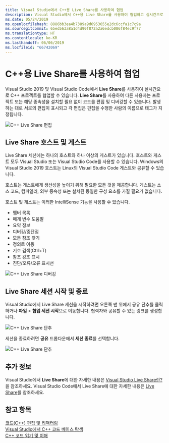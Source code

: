 ```yaml
---
title: Visual Studio에서 C++용 Live Share를 사용하여 협업
description: Visual Studio에서 C++용 Live Share를 사용하여 협업하고 실시간으로 코드를 공유합니다.
ms.date: 05/24/2019
ms.openlocfilehash: 8886bb3ea4b7389a9d6953655e2dc6ccfa1c7c9a
ms.sourcegitcommit: 65ed563a8a1d4d90f872a2a6edcb086f84ec9f77
ms.translationtype: HT
ms.contentlocale: ko-KR
ms.lasthandoff: 06/06/2019
ms.locfileid: "66742069"
---
```

# <a name="collaborate-using-live-share-for-c"></a>C++용 Live Share를 사용하여 협업

Visual Studio 2019 및 Visual Studio Code에서 **Live Share**를 사용하여 실시간으로 C++ 프로젝트를 협업할 수 있습니다. **Live Share**를 사용하여 다른 사용자는 프로젝트 또는 해당 종속성을 설치할 필요 없이 코드를 편집 및 디버깅할 수 있습니다. 발생하는 대로 서로의 편집이 표시되고 각 편집은 편집을 수행한 사람의 이름으로 태그가 지정됩니다. 

![C&#43;&#43; Live Share 편집](../ide/media/live-share-edit-cpp.png "C++에서 Live Share 편집")

## <a name="live-share-host-and-guests"></a>Live Share 호스트 및 게스트

Live Share 세션에는 하나의 호스트와 하나 이상의 게스트가 있습니다. 호스트와 게스트 모두 Visual Studio 또는 Visual Studio Code를 사용할 수 있습니다. Windows의 Visual Studio 2019 호스트는 Linux의 Visual Studio Code 게스트와 공유할 수 있습니다.

호스트는 게스트에게 생산성을 높이기 위해 필요한 모든 것을 제공합니다. 게스트는 소스 코드, 컴파일러, 외부 종속성 또는 설치된 동일한 구성 요소를 가질 필요가 없습니다. 

호스트 및 게스트는 이러한 IntelliSense 기능을 사용할 수 있습니다. 

- 멤버 목록
- 매개 변수 도움말
- 요약 정보
- 디버깅/중단점
- 모든 참조 찾기
- 정의로 이동
- 기호 검색(Ctrl+T)
- 참조 강조 표시
- 진단/오류/오류 표시선

![C&#43;&#43; Live Share 디버깅](../ide/media/live-share-debug-cpp.png "C++에서 Live Share 디버깅")

## <a name="start-and-end-a-live-share-session"></a>Live Share 세션 시작 및 종료

Visual Studio에서 Live Share 세션을 시작하려면 오른쪽 맨 위에서 공유 단추를 클릭하거나 **파일** > **협업 세션 시작**으로 이동합니다. 협력자와 공유할 수 있는 링크를 생성합니다.

![C&#43;&#43; Live Share 단추](../ide/media/live-share-button-cpp.png "Live Share 단추")

세션을 종료하려면 **공유** 드롭다운에서  **세션 종료**를 선택합니다.

![C&#43;&#43; Live Share 단추](../ide/media/live-share-end-session-cpp.png "Live Share 단추")

## <a name="for-more-information"></a>추가 정보

Visual Studio에서 **Live Share**에 대한 자세한 내용은 [Visual Studio Live Share란?](/visualstudio/liveshare/)을 참조하세요. Visual Studio Code에서 Live Share에 대한 자세한 내용은 [ Live Share](https://marketplace.visualstudio.com/items?itemName=ms-vsliveshare.vsliveshare)를 참조하세요.

## <a name="see-also"></a>참고 항목

[코드(C++) 편집 및 리팩터링](writing-and-refactoring-code-cpp.md)</br>
[Visual Studio에서 C++ 코드 베이스 탐색](navigate-code-cpp.md)</br>
[C++ 코드 읽기 및 이해](read-and-understand-code-cpp.md)</br>